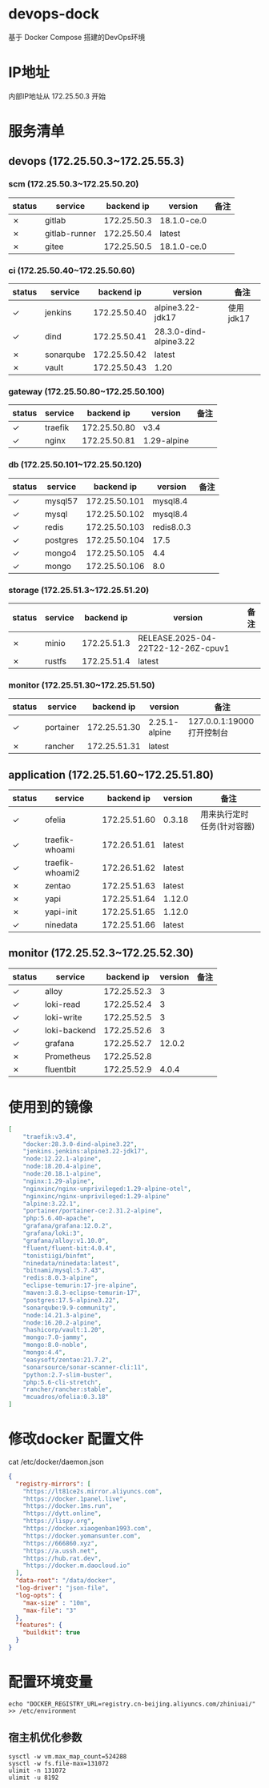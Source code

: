 # devops-dock

基于 Docker Compose 搭建的DevOps环境

# IP地址

内部IP地址从 172.25.50.3 开始

# 服务清单

## devops (172.25.50.3~172.25.55.3)

### scm (172.25.50.3~172.25.50.20)
| status | service | backend ip | version | 备注 |
| --- | ---| --- | --- | --- |
| &cross; | gitlab | 172.25.50.3 | 18.1.0-ce.0 | |
| &cross; | gitlab-runner | 172.25.50.4 | latest | |
| &cross; | gitee | 172.25.50.5 | 18.1.0-ce.0 | |

### ci (172.25.50.40~172.25.50.60)
| status | service | backend ip | version | 备注 |
| --- | ---| --- | --- | --- |
| &check; | jenkins | 172.25.50.40 | alpine3.22-jdk17 | 使用jdk17 |
| &check; | dind | 172.25.50.41 | 28.3.0-dind-alpine3.22 | |
| &cross; | sonarqube | 172.25.50.42 | latest | |
| &cross; | vault | 172.25.50.43 | 1.20 | |

### gateway (172.25.50.80~172.25.50.100)
| status | service | backend ip | version | 备注 |
| --- | ---| --- | --- | --- |
| &check; | traefik | 172.25.50.80 | v3.4 | |
| &check; | nginx | 172.25.50.81 | 1.29-alpine | |

### db (172.25.50.101~172.25.50.120)
| status | service | backend ip | version | 备注 |
| --- | ---| --- | --- | --- |
| &check; | mysql57 | 172.25.50.101 | mysql8.4 | |
| &check; | mysql | 172.25.50.102 | mysql8.4 | |
| &check; | redis | 172.25.50.103 | redis8.0.3 | |
| &check; | postgres | 172.25.50.104 | 17.5 | |
| &check; | mongo4 | 172.25.50.105 | 4.4 | |
| &check; | mongo | 172.25.50.106 | 8.0 | |

### storage (172.25.51.3~172.25.51.20)
| status | service | backend ip | version | 备注 |
| --- | ---| --- | --- | --- |
| &cross; | minio | 172.25.51.3 | RELEASE.2025-04-22T22-12-26Z-cpuv1 | |
| &cross; | rustfs | 172.25.51.4 | latest | |

### monitor (172.25.51.30~172.25.51.50)
| status | service | backend ip | version | 备注 |
| --- | ---| --- | --- | --- |
| &check; | portainer | 172.25.51.30 | 2.25.1-alpine | 127.0.0.1:19000 打开控制台 |
| &cross; | rancher | 172.25.51.31 | latest | |

## application (172.25.51.60~172.25.51.80)
| status | service | backend ip | version | 备注 |
| --- | ---| --- | --- | --- |
| &check; | ofelia | 172.25.51.60 | 0.3.18 | 用来执行定时任务(针对容器) |
| &check; | traefik-whoami | 172.26.51.61 | latest | |
| &check; | traefik-whoami2 | 172.26.51.62 | latest | |
| &cross; | zentao | 172.25.51.63 | latest | |
| &cross; | yapi | 172.25.51.64 | 1.12.0 | |
| &cross; | yapi-init | 172.25.51.65 | 1.12.0 | |
| &check; | ninedata | 172.25.51.66 | latest | |

## monitor (172.25.52.3~172.25.52.30)
| status | service | backend ip | version | 备注 |
| --- | ---| --- | --- | --- |
| &check; | alloy | 172.25.52.3 | 3 | |
| &check; | loki-read | 172.25.52.4 | 3 | |
| &check; | loki-write | 172.25.52.5 | 3 | |
| &check; | loki-backend | 172.25.52.6 | 3 | |
| &check; | grafana | 172.25.52.7 | 12.0.2 | |
| &cross; | Prometheus | 172.25.52.8 | | |
| &cross; | fluentbit | 172.25.52.9 | 4.0.4 | |

# 使用到的镜像
```json
[
    "traefik:v3.4",
    "docker:28.3.0-dind-alpine3.22",
    "jenkins.jenkins:alpine3.22-jdk17",
    "node:12.22.1-alpine",
    "node:18.20.4-alpine",
    "node:20.18.1-alpine",
    "nginx:1.29-alpine",
    "nginxinc/nginx-unprivileged:1.29-alpine-otel",
    "nginxinc/nginx-unprivileged:1.29-alpine"
    "alpine:3.22.1",
    "portainer/portainer-ce:2.31.2-alpine",
    "php:5.6.40-apache",
    "grafana/grafana:12.0.2",
    "grafana/loki:3",
    "grafana/alloy:v1.10.0",
    "fluent/fluent-bit:4.0.4",
    "tonistiigi/binfmt",
    "ninedata/ninedata:latest",
    "bitnami/mysql:5.7.43",
    "redis:8.0.3-alpine",
    "eclipse-temurin:17-jre-alpine",
    "maven:3.8.3-eclipse-temurin-17",
    "postgres:17.5-alpine3.22",
    "sonarqube:9.9-community",
    "node:14.21.3-alpine",
    "node:16.20.2-alpine",
    "hashicorp/vault:1.20",
    "mongo:7.0-jammy",
    "mongo:8.0-noble",
    "mongo:4.4",
    "easysoft/zentao:21.7.2",
    "sonarsource/sonar-scanner-cli:11",
    "python:2.7-slim-buster",
    "php:5.6-cli-stretch",
    "rancher/rancher:stable",
    "mcuadros/ofelia:0.3.18"
]
```

# 修改docker 配置文件
cat /etc/docker/daemon.json
```json
{
  "registry-mirrors": [
    "https://lt81ce2s.mirror.aliyuncs.com",
    "https://docker.1panel.live",
    "https://docker.1ms.run",
    "https://dytt.online",
    "https://lispy.org",
    "https://docker.xiaogenban1993.com",
    "https://docker.yomansunter.com",
    "https://666860.xyz",
    "https://a.ussh.net",
    "https://hub.rat.dev",
    "https://docker.m.daocloud.io"
  ],
  "data-root": "/data/docker",
  "log-driver": "json-file",
  "log-opts": {
    "max-size" : "10m",
    "max-file": "3"
  },
  "features": {
    "buildkit": true
  }
}
```

# 配置环境变量
```shell
echo "DOCKER_REGISTRY_URL=registry.cn-beijing.aliyuncs.com/zhiniuai/" >> /etc/environment
```

## 宿主机优化参数
```shell
sysctl -w vm.max_map_count=524288
sysctl -w fs.file-max=131072
ulimit -n 131072
ulimit -u 8192
```
